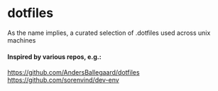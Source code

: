 # dotfiles

As the name implies, a curated selection of .dotfiles used across unix machines



#### Inspired by various repos, e.g.:

https://github.com/AndersBallegaard/dotfiles  
https://github.com/sorenvind/dev-env